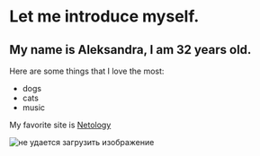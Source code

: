 # Let me introduce myself.

## My name is Aleksandra, I am 32 years old.

Here are some things that I love the most:
- dogs
- cats
- music

My favorite site is [Netology](https://netology.ru/)

![не удается загрузить изображение](https://img.freepik.com/free-photo/european-hedgehog-natural-garden-habitat-with-green-grass_1150-18211.jpg?size=626&ext=jpg&ga=GA1.2.1959995644.1669627975)